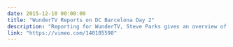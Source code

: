 ```yaml
---
date: 2015-12-10 00:00:00
title: "WunderTV Reports on DC Barcelona Day 2"
description: "Reporting for WunderTV, Steve Parks gives an overview of Day 2 at DrupalCon Barcelona."
link: "https://vimeo.com/140185598"
---
```

